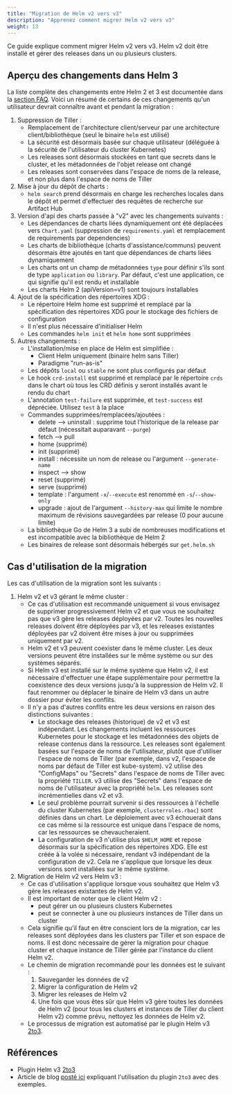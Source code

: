 ```yaml
---
title: "Migration de Helm v2 vers v3"
description: "Apprenez comment migrer Helm v2 vers v3"
weight: 13
---
```


Ce guide explique comment migrer Helm v2 vers v3. Helm v2 doit être installé et gérer des releases dans un ou plusieurs clusters.

## Aperçu des changements dans Helm 3

La liste complète des changements entre Helm 2 et 3 est documentée dans la [section FAQ](https://v3.helm.sh/docs/faq/#changes-since-helm-2). Voici un résumé de certains de ces changements qu'un utilisateur devrait connaître avant et pendant la migration :

1. Suppression de Tiller :
   - Remplacement de l'architecture client/serveur par une architecture client/bibliothèque (seul le binaire `helm` est utilisé)
   - La sécurité est désormais basée sur chaque utilisateur (déléguée à la sécurité de l'utilisateur du cluster Kubernetes)
   - Les releases sont désormais stockées en tant que secrets dans le cluster, et les métadonnées de l'objet release ont changé
   - Les releases sont conservées dans l'espace de noms de la release, et non plus dans l'espace de noms de Tiller
2. Mise à jour du dépôt de charts :
   - `helm search` prend désormais en charge les recherches locales dans le dépôt et permet d'effectuer des requêtes de recherche sur Artifact Hub
3. Version d'api des charts passée à "v2" avec les changements suivants :
   - Les dépendances de charts liées dynamiquement ont été déplacées vers `Chart.yaml` (suppression de `requirements.yaml` et remplacement de requirements par dependencies)
   - Les charts de bibliothèque (charts d'assistance/communs) peuvent désormais être ajoutés en tant que dépendances de charts liées dynamiquement
   - Les charts ont un champ de métadonnées `type` pour définir s'ils sont de type `application` ou `library`. Par défaut, c'est une application, ce qui signifie qu'il est rendu et installable
   - Les charts Helm 2 (apiVersion=v1) sont toujours installables
4. Ajout de la spécification des répertoires XDG :
   - Le répertoire Helm home est supprimé et remplacé par la spécification des répertoires XDG pour le stockage des fichiers de configuration
   - Il n'est plus nécessaire d'initialiser Helm
   - Les commandes `helm init` et `helm home` sont supprimées
5. Autres changements :
   - L'installation/mise en place de Helm est simplifiée :
     - Client Helm uniquement (binaire helm sans Tiller)
     - Paradigme "run-as-is"
   - Les dépôts `local` ou `stable` ne sont plus configurés par défaut
   - Le hook `crd-install` est supprimé et remplacé par le répertoire `crds` dans le chart où tous les CRD définis y seront installés avant le rendu du chart
   - L'annotation `test-failure` est supprimée, et `test-success` est dépréciée. Utilisez `test` à la place
   - Commandes supprimées/remplacées/ajoutées :
       - delete --> uninstall : supprime tout l'historique de la release par défaut (nécessitait auparavant `--purge`)
       - fetch --> pull
       - home (supprimé)
       - init (supprimé)
       - install : nécessite un nom de release ou l'argument `--generate-name`
       - inspect --> show
       - reset (supprimé)
       - serve (supprimé)
       - template : l'argument `-x`/`--execute` est renommé en `-s`/`--show-only`
       - upgrade : ajout de l'argument `--history-max` qui limite le nombre maximum de révisions sauvegardées par release (0 pour aucune limite)
   - La bibliothèque Go de Helm 3 a subi de nombreuses modifications et est incompatible avec la bibliothèque de Helm 2
   - Les binaires de release sont désormais hébergés sur `get.helm.sh`

## Cas d'utilisation de la migration

Les cas d'utilisation de la migration sont les suivants :

1. Helm v2 et v3 gérant le même cluster :
   - Ce cas d'utilisation est recommandé uniquement si vous envisagez de supprimer progressivement Helm v2 et que vous ne souhaitez pas que v3 gère les releases déployées par v2. Toutes les nouvelles releases doivent être déployées par v3, et les releases existantes déployées par v2 doivent être mises à jour ou supprimées uniquement par v2.
   - Helm v2 et v3 peuvent coexister dans le même cluster. Les deux versions peuvent être installées sur le même système ou sur des systèmes séparés.
   - Si Helm v3 est installé sur le même système que Helm v2, il est nécessaire d'effectuer une étape supplémentaire pour permettre la coexistence des deux versions jusqu'à la suppression de Helm v2. Il faut renommer ou déplacer le binaire de Helm v3 dans un autre dossier pour éviter les conflits.
   - Il n'y a pas d'autres conflits entre les deux versions en raison des distinctions suivantes :
     - Le stockage des releases (historique) de v2 et v3 est indépendant. Les changements incluent les ressources Kubernetes pour le stockage et les métadonnées des objets de release contenus dans la ressource. Les releases sont également basées sur l'espace de noms de l'utilisateur, plutôt que d'utiliser l'espace de noms de Tiller (par exemple, dans v2, l'espace de noms par défaut de Tiller est kube-system). v2 utilise des "ConfigMaps" ou "Secrets" dans l'espace de noms de Tiller avec la propriété `TILLER`. v3 utilise des "Secrets" dans l'espace de noms de l'utilisateur avec la propriété `helm`. Les releases sont incrémentielles dans v2 et v3.
     - Le seul problème pourrait survenir si des ressources à l'échelle du cluster Kubernetes (par exemple, `clusterroles.rbac`) sont définies dans un chart. Le déploiement avec v3 échouerait dans ce cas même si la ressource est unique dans l'espace de noms, car les ressources se chevaucheraient.
     - La configuration de v3 n'utilise plus `$HELM_HOME` et repose désormais sur la spécification des répertoires XDG. Elle est créée à la volée si nécessaire, rendant v3 indépendant de la configuration de v2. Cela ne s'applique que lorsque les deux versions sont installées sur le même système.
2. Migration de Helm v2 vers Helm v3 :
   - Ce cas d'utilisation s'applique lorsque vous souhaitez que Helm v3 gère les releases existantes de Helm v2.
   - Il est important de noter que le client Helm v2 :
     - peut gérer un ou plusieurs clusters Kubernetes
     - peut se connecter à une ou plusieurs instances de Tiller dans un cluster
   - Cela signifie qu'il faut en être conscient lors de la migration, car les releases sont déployées dans les clusters par Tiller et son espace de noms. Il est donc nécessaire de gérer la migration pour chaque cluster et chaque instance de Tiller gérée par l'instance du client Helm v2.
   - Le chemin de migration recommandé pour les données est le suivant :
     1. Sauvegarder les données de v2
     2. Migrer la configuration de Helm v2
     3. Migrer les releases de Helm v2
     4. Une fois que vous êtes sûr que Helm v3 gère toutes les données de Helm v2 (pour tous les clusters et instances de Tiller du client Helm v2) comme prévu, nettoyez les données de Helm v2.
   - Le processus de migration est automatisé par le plugin Helm v3 [2to3](https://github.com/helm/helm-2to3).

## Références

   - Plugin Helm v3 [2to3](https://github.com/helm/helm-2to3)
   - Article de blog [posté ici](https://helm.sh/blog/migrate-from-helm-v2-to-helm-v3/) expliquant l'utilisation du plugin `2to3` avec des exemples.
